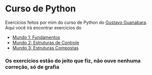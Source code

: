 # Curso de Python
Exercícios feitos por mim do curso de Python do [Gustavo Guanabara](https://www.youtube.com/user/cursosemvideo).  
Aqui você irá encontrar exercícios do
* [Mundo 1: Fundamentos](https://www.youtube.com/playlist?list=PLHz_AreHm4dlKP6QQCekuIPky1CiwmdI6)
* [Mundo 2: Estruturas de Controle](https://www.youtube.com/playlist?list=PLHz_AreHm4dk_nZHmxxf_J0WRAqy5Czye)
* [Mundo 3: Estruturas Compostas](https://www.youtube.com/playlist?list=PLHz_AreHm4dksnH2jVTIVNviIMBVYyFnH)

### Os exercícios estão do jeito que fiz, não ouve nenhuma correção, só de grafia
